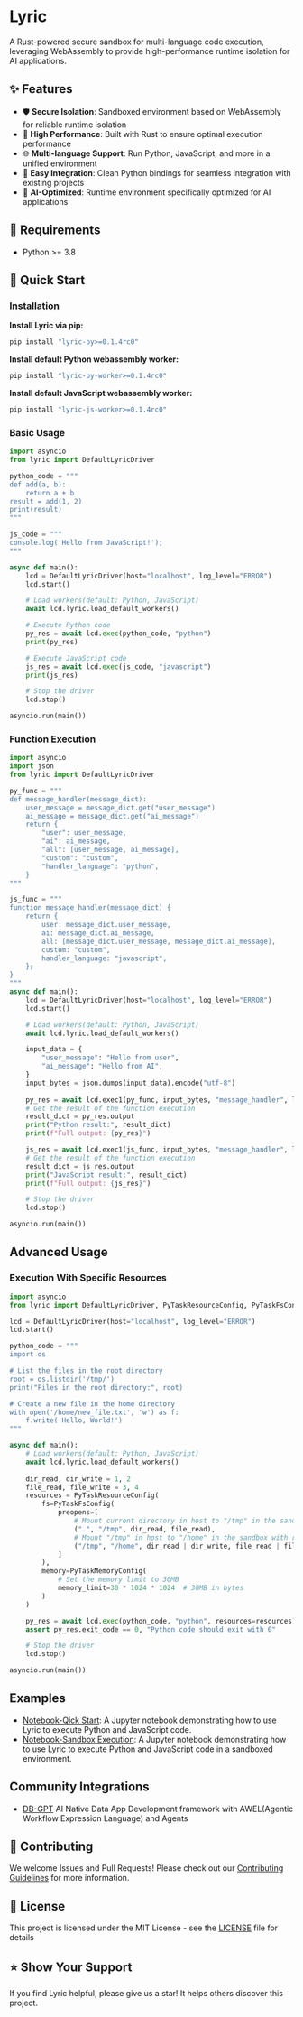 # Lyric

A Rust-powered secure sandbox for multi-language code execution, leveraging WebAssembly to provide high-performance runtime isolation for AI applications.

## ✨ Features

- 🛡️ **Secure Isolation**: Sandboxed environment based on WebAssembly for reliable runtime isolation
- 🚀 **High Performance**: Built with Rust to ensure optimal execution performance
- 🌐 **Multi-language Support**: Run Python, JavaScript, and more in a unified environment
- 🔌 **Easy Integration**: Clean Python bindings for seamless integration with existing projects
- 🎯 **AI-Optimized**: Runtime environment specifically optimized for AI applications

## 🔧 Requirements

- Python >= 3.8

## 🚀 Quick Start

### Installation

**Install Lyric via pip:**

```bash
pip install "lyric-py>=0.1.4rc0"
```

**Install default Python webassembly worker:**

```bash
pip install "lyric-py-worker>=0.1.4rc0"
```

**Install default JavaScript webassembly worker:**

```bash
pip install "lyric-js-worker>=0.1.4rc0"
```

### Basic Usage

```python
import asyncio
from lyric import DefaultLyricDriver

python_code = """
def add(a, b):
    return a + b
result = add(1, 2)
print(result)
"""

js_code = """
console.log('Hello from JavaScript!');
"""

async def main():
    lcd = DefaultLyricDriver(host="localhost", log_level="ERROR")
    lcd.start()

    # Load workers(default: Python, JavaScript)
    await lcd.lyric.load_default_workers()

    # Execute Python code
    py_res = await lcd.exec(python_code, "python")
    print(py_res)

    # Execute JavaScript code
    js_res = await lcd.exec(js_code, "javascript")
    print(js_res)

    # Stop the driver
    lcd.stop()

asyncio.run(main())
```

### Function Execution

```python
import asyncio
import json
from lyric import DefaultLyricDriver

py_func = """
def message_handler(message_dict):
    user_message = message_dict.get("user_message")
    ai_message = message_dict.get("ai_message")
    return {
        "user": user_message,
        "ai": ai_message,
        "all": [user_message, ai_message],
        "custom": "custom",
        "handler_language": "python",
    }
"""

js_func = """
function message_handler(message_dict) {
    return {
        user: message_dict.user_message,
        ai: message_dict.ai_message,
        all: [message_dict.user_message, message_dict.ai_message],
        custom: "custom",
        handler_language: "javascript",
    };
}
"""
async def main():
    lcd = DefaultLyricDriver(host="localhost", log_level="ERROR")
    lcd.start()

    # Load workers(default: Python, JavaScript)
    await lcd.lyric.load_default_workers()

    input_data = {
        "user_message": "Hello from user",
        "ai_message": "Hello from AI",
    }
    input_bytes = json.dumps(input_data).encode("utf-8")
    
    py_res = await lcd.exec1(py_func, input_bytes, "message_handler", lang="python")
    # Get the result of the function execution
    result_dict = py_res.output
    print("Python result:", result_dict)
    print(f"Full output: {py_res}")

    js_res = await lcd.exec1(js_func, input_bytes, "message_handler", lang="javascript")
    # Get the result of the function execution
    result_dict = js_res.output
    print("JavaScript result:", result_dict)
    print(f"Full output: {js_res}")

    # Stop the driver
    lcd.stop()

asyncio.run(main())
```

## Advanced Usage

### Execution With Specific Resources

```python
import asyncio
from lyric import DefaultLyricDriver, PyTaskResourceConfig, PyTaskFsConfig, PyTaskMemoryConfig

lcd = DefaultLyricDriver(host="localhost", log_level="ERROR")
lcd.start()

python_code = """
import os

# List the files in the root directory
root = os.listdir('/tmp/')
print("Files in the root directory:", root)

# Create a new file in the home directory
with open('/home/new_file.txt', 'w') as f:
    f.write('Hello, World!')
"""

async def main():
    # Load workers(default: Python, JavaScript)
    await lcd.lyric.load_default_workers()
    
    dir_read, dir_write = 1, 2
    file_read, file_write = 3, 4
    resources = PyTaskResourceConfig(
        fs=PyTaskFsConfig(
            preopens=[
                # Mount current directory in host to "/tmp" in the sandbox with read permission
                (".", "/tmp", dir_read, file_read),
                # Mount "/tmp" in host to "/home" in the sandbox with read and write permission
                ("/tmp", "/home", dir_read | dir_write, file_read | file_write),
            ]
        ),
        memory=PyTaskMemoryConfig(
            # Set the memory limit to 30MB
            memory_limit=30 * 1024 * 1024  # 30MB in bytes
        )
    )

    py_res = await lcd.exec(python_code, "python", resources=resources)
    assert py_res.exit_code == 0, "Python code should exit with 0"

    # Stop the driver
    lcd.stop()

asyncio.run(main())
```

## Examples

- [Notebook-Qick Start](examples/notebook/lyric_quick_start.ipynb): A Jupyter notebook demonstrating how to use Lyric to execute Python and JavaScript code.
- [Notebook-Sandbox Execution](examples/notebook/lyric_sandbox_verification.ipynb): A Jupyter notebook demonstrating how to use Lyric to execute Python and JavaScript code in a sandboxed environment.


## Community Integrations

- [DB-GPT](https://github.com/eosphoros-ai/DB-GPT) AI Native Data App Development framework with AWEL(Agentic Workflow Expression Language) and Agents


## 🤝 Contributing

We welcome Issues and Pull Requests! Please check out our [Contributing Guidelines](.github/CONTRIBUTING.md) for more information.

## 📄 License

This project is licensed under the MIT License - see the [LICENSE](LICENSE) file for details

## ⭐️ Show Your Support

If you find Lyric helpful, please give us a star! It helps others discover this project.